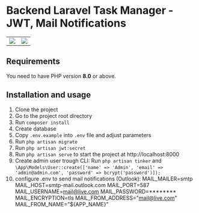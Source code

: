# Backend Laravel Task Manager - JWT, Mail Notifications

<table>
    <tr>
        <td>
            <a href="https://laravel.com"><img src="https://i.imgur.com/pBNT1yy.png" /></a>
        </td>
        <td>
            <img src="https://i.imgur.com/Kp5kTUp.png" />
        </td>
    </tr>
</table> 


## Requirements
You need to have PHP version **8.0** or above. 

## Installation and usage
1. Clone the project
2. Go to the project root directory
3. Run `composer install`
4. Create database
5. Copy `.env.example` into `.env` file and adjust parameters
6. Run `php artisan migrate`
7. Run `php artisan jwt:secret`
8. Run `php artisan serve` to start the project at http://localhost:8000
9. Create admin user trough CLI:
Run `php artisan tinker` and `\App\Models\User::create(['name' => 'Admin', 'email' => 'admin@admin.com', 'password' => bcrypt('password')]);`
10. configure .env to send mail notifications (Outlook): 
MAIL_MAILER=smtp
MAIL_HOST=smtp-mail.outlook.com
MAIL_PORT=587
MAIL_USERNAME=mail@live.com
MAIL_PASSWORD=********
MAIL_ENCRYPTION=tls
MAIL_FROM_ADDRESS="mail@live.com"
MAIL_FROM_NAME="${APP_NAME}"

